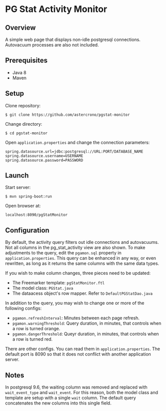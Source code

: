 # PG Stat Activity Monitor

## Overview

A simple web page that displays non-idle postgresql connections. Autovacuum processes are also not included.

## Prerequisites

 - Java 8
 - Maven

## Setup

Clone repository: 
```
$ git clone https://github.com/astercrono/pgstat-monitor
```

Change directory: 
```
$ cd pgstat-monitor
```

Open ```application.properties``` and change the connection parameters:
```
spring.datasource.url=jdbc:postgresql://URL:PORT/DATABASE_NAME
spring.datasource.username=USERNAME
spring.datasource.password=PASSWORD
```

## Launch

Start server: 
```
$ mvn spring-boot:run
```

Open browser at: 
```
localhost:8090/pgStatMonitor
```

## Configuration
By default, the activity query filters out idle connections and autovacuums. Not all columns in the pg_stat_activity view are also shown. To make adjustments to the query, edit the ```pgamon.sql``` property in ```application.properties```. This query can be enhanced in any way, or even rewritten, as long as it returns the same columns with the same data types.

If you wish to make column changes, three pieces need to be updated:
 - The Freemarker template: ```pgStatMonitor.ftl```
 - The model class: ```PGStat.java```
 - The dataacess object's row mapper. Refer to ```DefaultPGStatDao.java```

In addition to the query, you may wish to change one or more of the following configs:
 - ```pgamon.refreshInterval```: Minutes between each page refresh.
 - ```pgamon.warningThreshold```: Query duration, in minutes, that controls when a row is turned orange.
 - ```pgamon.dangerThreshold```: Queyr duration, in minutes, that controls when a row is turned red. 

There are other configs. You can read them in ```application.properties```. The default port is 8090 so that it does not conflict with another application server.

## Notes

In postgresql 9.6, the waiting column was removed and replaced with ```wait_event_type``` and ```wait_event```. For this reason, both the model class and template are setup with a single ```wait``` column. The default query concatenates the new columns into this single field. 